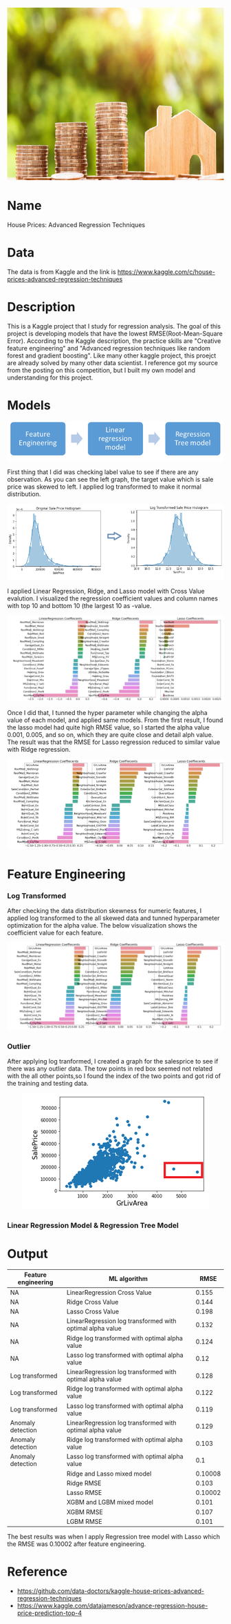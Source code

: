<p align="center">
  <img  width="600" height="400" src=images/house_price.jpg>
</p>

# Name
House Prices: Advanced Regression Techniques

# Data
The data is from Kaggle and the link is https://www.kaggle.com/c/house-prices-advanced-regression-techniques

# Description
This is a Kaggle project that I study for regression analysis. The goal of this project is developing models that have the lowest RMSE(Root-Mean-Square Error). 
According to the Kaggle description, the practice skills are "Creative feature engineering" and "Advanced regression techniques like random forest and gradient boosting".
Like many other kaggle project, this proejct are already solved by many other data scientist. I reference got my source from the posting on this competition, but I built my own
model and understanding for this project.


# Models

<p align="center">
  <img  src=images/process.png>
</p>
First thing that I did was checking label value to see if there are any observation. As you can see the left graph, the target value which is sale price was skewed to left. I applied log transformed to make it normal distribution. 
<p align="center">
  <img  src=images/graph1.png>
</p>
I applied Linear Regression, Ridge, and Lasso model with Cross Value evalution. I visualized the regression coefficient values and column names with top 10 and bottom 10 (the largest 10 as -value. 
<p align="center">
  <img  src=images/graph3.png>
</p>
Once I did that, I tunned the hyper parameter while changing the alpha value of each model, and applied same models. From the first result, I found the lasso model had quite high RMSE value, so I started the alpha value 0.001, 0.005, and so on, which they are quite close and detail alph value. The result was that the RMSE for Lasso regression reduced to similar value with Ridge regression. 
<p align="center">
  <img  src=images/graph4.png>
</p>

# Feature Engineering
### Log Transformed
After checking the data distribution skewness for numeric features, I applied log transformed to the all skewed data and tunned hyperparameter optimization for the alpha value. The below visualization shows the coefficient value for each feature. 
<p align="center">
  <img  src=images/graph5.png>
</p>

### Outlier
After applying log tranformed, I created a graph for the salesprice to see if there was any outlier data. The tow points in red box seemed not related with the all other points,so I found the index of the two points and got rid of the training and testing data.  
<p align="center">
  <img  src=images/graph6.png>
</p>

### Linear Regression Model & Regression Tree Model 

# Output
|  Feature engineering | ML algorithm  | RMSE |
|---|---|---|
| NA| LinearRegression Cross Value|0.155|
| NA| Ridge Cross Value|0.144|
| NA| Lasso Cross Value|0.198|
| NA| LinearRegression log transformed with optimal alpha value|0.132|
| NA| Ridge log transformed with optimal alpha value|0.124|
| NA| Lasso log transformed with optimal alpha value|0.12|
| Log transformed| LinearRegression log transformed with optimal alpha value|0.128|
| Log transformed| Ridge log transformed with optimal alpha value|0.122|
| Log transformed| Lasso log transformed with optimal alpha value|0.119|
| Anomaly detection| LinearRegression log transformed with optimal alpha value|0.129|
| Anomaly detection| Ridge log transformed with optimal alpha value|0.103|
| Anomaly detection| Lasso log transformed with optimal alpha value|0.1|
||Ridge and Lasso mixed model|0.10008|
||Ridge RMSE|0.103|
||Lasso RMSE|0.10002|
||XGBM and LGBM mixed model|0.101|
||XGBM RMSE|0.107|
||LGBM RMSE|0.101|

The best results was when I apply Regression tree model with Lasso which the RMSE was 0.10002 after feature engineering.  


# Reference
* https://github.com/data-doctors/kaggle-house-prices-advanced-regression-techniques
* https://www.kaggle.com/datajameson/advance-regression-house-price-prediction-top-4
